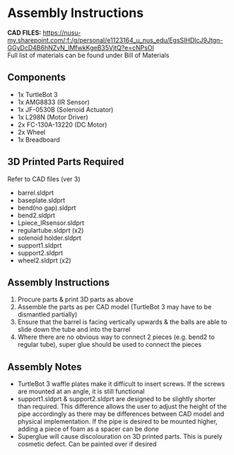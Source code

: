 # Assembly Instructions
**CAD FILES:** https://nusu-my.sharepoint.com/:f:/g/personal/e1123164_u_nus_edu/EgsSIHDlcJ9Jtgn-GGyDcD4B6hNZvN_IMfwkKgeB35VjtQ?e=cNPsOl  
Full list of materials can be found under Bill of Materials

## Components
- 1x TurtleBot 3
- 1x AMG8833 (IR Sensor)
- 1x JF-0530B (Solenoid Actuator)
- 1x L298N (Motor Driver)
- 2x FC-130A-13220 (DC Motor)
- 2x Wheel
- 1x Breadboard

## 3D Printed Parts Required
Refer to CAD files (ver 3)  
- barrel.sldprt
- baseplate.sldprt
- bend(no gap).sldprt
- bend2.sldprt
- Lpiece_IRsensor.sldprt
- regulartube.sldprt (x2)
- solenoid holder.sldprt
- support1.sldprt
- support2.sldprt
- wheel2.sldprt (x2)

## Assembly Instructions
1. Procure parts & print 3D parts as above
2. Assemble the parts as per CAD model (TurtleBot 3 may have to be dismantled partially)
3. Ensure that the barrel is facing vertically upwards & the balls are able to slide down the tube and into the barrel
4. Where there are no obvious way to connect 2 pieces (e.g. bend2 to regular tube), super glue should be used to connect the pieces

## Assembly Notes
- TurtleBot 3 waffle plates make it difficult to insert screws. If the screws are mounted at an angle, it is still functional
- support1.sldprt & support2.sldprt are designed to be slightly shorter than required. This difference allows the user to adjust the height of the pipe accordingly as there may be differences between CAD model and physical implementation. If the pipe is desired to be mounted higher, adding a piece of foam as a spacer can be done
- Superglue will cause discolouration on 3D printed parts. This is purely cosmetic defect. Can be painted over if desired
